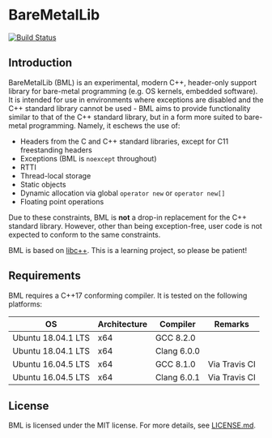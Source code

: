 # BareMetalLib
[![Build Status](
    https://travis-ci.org/kuanweeloong/BareMetalLib.svg?branch=master)](
    https://travis-ci.org/kuanweeloong/BareMetalLib)

## Introduction
BareMetalLib (BML) is an experimental, modern C++, header-only support library for bare-metal
programming (e.g. OS kernels, embedded software). It is intended for use in environments where
exceptions are disabled and the C++ standard library cannot be used - BML aims to provide
functionality similar to that of the C++ standard library, but in a form more suited to bare-metal
programming. Namely, it eschews the use of:

- Headers from the C and C++ standard libraries, except for C11 freestanding headers
- Exceptions (BML is `noexcept` throughout)
- RTTI
- Thread-local storage
- Static objects
- Dynamic allocation via global `operator new` or `operator new[]`
- Floating point operations

Due to these constraints, BML is **not** a drop-in replacement for the C++ standard library.
However, other than being exception-free, user code is not expected to conform to the same
constraints.

BML is based on [libc++](https://libcxx.llvm.org/). This is a learning project, so please be
patient!

## Requirements
BML requires a C++17 conforming compiler. It is tested on the following platforms:

| OS                 | Architecture | Compiler    | Remarks       |
| ------------------ | ------------ | ----------- | ------------- |
| Ubuntu 18.04.1 LTS | x64          | GCC 8.2.0   |               |
| Ubuntu 18.04.1 LTS | x64          | Clang 6.0.0 |               |
| Ubuntu 16.04.5 LTS | x64          | GCC 8.1.0   | Via Travis CI |
| Ubuntu 16.04.5 LTS | x64          | Clang 6.0.1 | Via Travis CI |

## License
BML is licensed under the MIT license. For more details, see [LICENSE.md](LICENSE.md).
